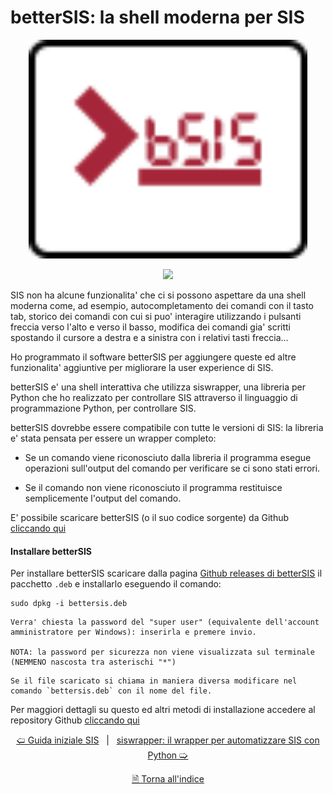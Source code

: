 # betterSIS: la shell moderna per SIS

<p align="center">
<img style="height: 350px;" height="350px" src="https://raw.githubusercontent.com/mario33881/betterSIS/69a1208e0bcb21236b9daf3318763ed793cada8d/images/logo.svg" />
</p>
<p align="center">
<img height="450px" src="https://raw.githubusercontent.com/mario33881/betterSIS/69a1208e0bcb21236b9daf3318763ed793cada8d/images/example.gif" />
</p>

SIS non ha alcune funzionalita' che ci si possono aspettare da una shell moderna come, ad esempio, autocompletamento dei comandi con il tasto tab, storico dei comandi con cui si puo' interagire utilizzando i pulsanti freccia verso l'alto e verso il basso, modifica dei comandi gia' scritti spostando il cursore a destra e a sinistra con i relativi tasti freccia...

Ho programmato il software betterSIS per aggiungere queste ed altre funzionalita' aggiuntive per migliorare la user experience di SIS.

betterSIS e' una shell interattiva che utilizza siswrapper, una libreria per Python che ho realizzato per controllare SIS attraverso il linguaggio di programmazione Python, per controllare SIS.

betterSIS dovrebbe essere compatibile con tutte le versioni di SIS: la libreria e' stata pensata per essere un wrapper completo: 

* Se un comando viene riconosciuto dalla libreria il programma esegue operazioni sull'output del comando per verificare se ci sono stati errori.

* Se il comando non viene riconosciuto il programma restituisce semplicemente l'output del comando.

E' possibile scaricare betterSIS (o il suo codice sorgente) da Github [cliccando qui](https://github.com/mario33881/betterSIS)

#### Installare betterSIS

Per installare betterSIS scaricare dalla pagina [Github releases di betterSIS](https://github.com/mario33881/betterSIS/releases/latest) il pacchetto ```.deb``` e installarlo eseguendo il comando:

```
sudo dpkg -i bettersis.deb
```

```{note}
Verra' chiesta la password del "super user" (equivalente dell'account amministratore per Windows): inserirla e premere invio.

NOTA: la password per sicurezza non viene visualizzata sul terminale (NEMMENO nascosta tra asterischi "*")
```

```{note}
Se il file scaricato si chiama in maniera diversa modificare nel comando `bettersis.deb` con il nome del file.
```

Per maggiori dettagli su questo ed altri metodi di installazione accedere al repository Github [cliccando qui](https://github.com/mario33881/betterSIS)

<div align=center>

[🢠 Guida iniziale SIS](./003_guida_iniziale_sis.md) &nbsp; | &nbsp; [siswrapper: il wrapper per automatizzare SIS con Python 🢡](./005_siswrapper.md)

[🗎 Torna all'indice](./tutorials.md)

</div>